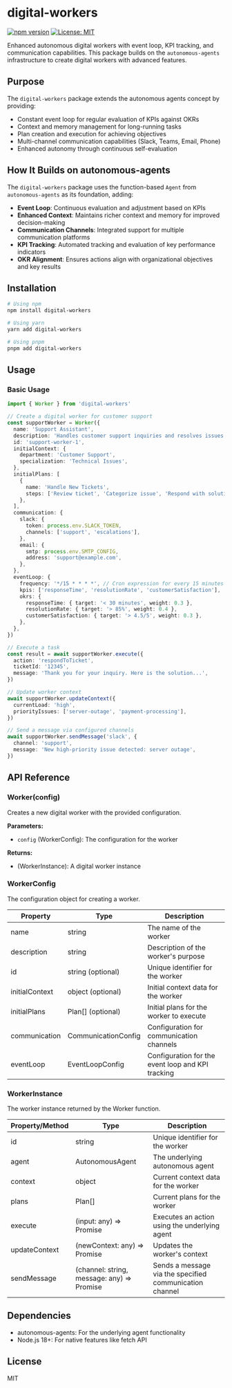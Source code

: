 # digital-workers

[![npm version](https://img.shields.io/npm/v/digital-workers.svg)](https://www.npmjs.com/package/digital-workers)
[![License: MIT](https://img.shields.io/badge/License-MIT-blue.svg)](https://opensource.org/licenses/MIT)

Enhanced autonomous digital workers with event loop, KPI tracking, and communication capabilities. This package builds on the `autonomous-agents` infrastructure to create digital workers with advanced features.

## Purpose

The `digital-workers` package extends the autonomous agents concept by providing:

- Constant event loop for regular evaluation of KPIs against OKRs
- Context and memory management for long-running tasks
- Plan creation and execution for achieving objectives
- Multi-channel communication capabilities (Slack, Teams, Email, Phone)
- Enhanced autonomy through continuous self-evaluation

## How It Builds on autonomous-agents

The `digital-workers` package uses the function-based `Agent` from `autonomous-agents` as its foundation, adding:

- **Event Loop**: Continuous evaluation and adjustment based on KPIs
- **Enhanced Context**: Maintains richer context and memory for improved decision-making
- **Communication Channels**: Integrated support for multiple communication platforms
- **KPI Tracking**: Automated tracking and evaluation of key performance indicators
- **OKR Alignment**: Ensures actions align with organizational objectives and key results

## Installation

```bash
# Using npm
npm install digital-workers

# Using yarn
yarn add digital-workers

# Using pnpm
pnpm add digital-workers
```

## Usage

### Basic Usage

```typescript
import { Worker } from 'digital-workers'

// Create a digital worker for customer support
const supportWorker = Worker({
  name: 'Support Assistant',
  description: 'Handles customer support inquiries and resolves issues',
  id: 'support-worker-1',
  initialContext: {
    department: 'Customer Support',
    specialization: 'Technical Issues',
  },
  initialPlans: [
    {
      name: 'Handle New Tickets',
      steps: ['Review ticket', 'Categorize issue', 'Respond with solution or escalate'],
    },
  ],
  communication: {
    slack: {
      token: process.env.SLACK_TOKEN,
      channels: ['support', 'escalations'],
    },
    email: {
      smtp: process.env.SMTP_CONFIG,
      address: 'support@example.com',
    },
  },
  eventLoop: {
    frequency: '*/15 * * * *', // Cron expression for every 15 minutes
    kpis: ['responseTime', 'resolutionRate', 'customerSatisfaction'],
    okrs: {
      responseTime: { target: '< 30 minutes', weight: 0.3 },
      resolutionRate: { target: '> 85%', weight: 0.4 },
      customerSatisfaction: { target: '> 4.5/5', weight: 0.3 },
    },
  },
})

// Execute a task
const result = await supportWorker.execute({
  action: 'respondToTicket',
  ticketId: '12345',
  message: 'Thank you for your inquiry. Here is the solution...',
})

// Update worker context
await supportWorker.updateContext({
  currentLoad: 'high',
  priorityIssues: ['server-outage', 'payment-processing'],
})

// Send a message via configured channels
await supportWorker.sendMessage('slack', {
  channel: 'support',
  message: 'New high-priority issue detected: server outage',
})
```

## API Reference

### Worker(config)

Creates a new digital worker with the provided configuration.

**Parameters:**

- `config` (WorkerConfig): The configuration for the worker

**Returns:**

- (WorkerInstance): A digital worker instance

### WorkerConfig

The configuration object for creating a worker.

| Property       | Type                | Description                                       |
| -------------- | ------------------- | ------------------------------------------------- |
| name           | string              | The name of the worker                            |
| description    | string              | Description of the worker's purpose               |
| id             | string (optional)   | Unique identifier for the worker                  |
| initialContext | object (optional)   | Initial context data for the worker               |
| initialPlans   | Plan[] (optional)   | Initial plans for the worker to execute           |
| communication  | CommunicationConfig | Configuration for communication channels          |
| eventLoop      | EventLoopConfig     | Configuration for the event loop and KPI tracking |

### WorkerInstance

The worker instance returned by the Worker function.

| Property/Method | Type                                             | Description                                             |
| --------------- | ------------------------------------------------ | ------------------------------------------------------- |
| id              | string                                           | Unique identifier for the worker                        |
| agent           | AutonomousAgent                                  | The underlying autonomous agent                         |
| context         | object                                           | Current context data for the worker                     |
| plans           | Plan[]                                           | Current plans for the worker                            |
| execute         | (input: any) => Promise<any>                     | Executes an action using the underlying agent           |
| updateContext   | (newContext: any) => Promise<void>               | Updates the worker's context                            |
| sendMessage     | (channel: string, message: any) => Promise<void> | Sends a message via the specified communication channel |

## Dependencies

- autonomous-agents: For the underlying agent functionality
- Node.js 18+: For native features like fetch API

## License

MIT
